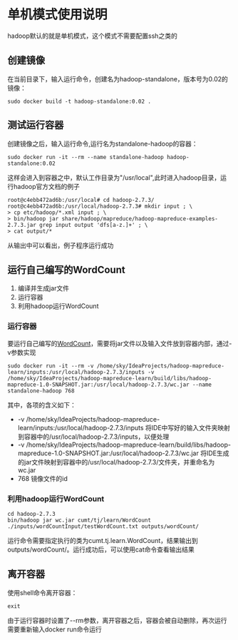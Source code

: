 # 单机模式使用说明

hadoop默认的就是单机模式，这个模式不需要配置ssh之类的

## 创建镜像

在当前目录下，输入运行命令，创建名为hadoop-standalone，版本号为0.02的镜像：

```
sudo docker build -t hadoop-standalone:0.02 .
```

## 测试运行容器

创建镜像之后，输入运行命令,运行名为standalone-hadoop的容器：

```
sudo docker run -it --rm --name standalone-hadoop hadoop-standalone:0.02
```

这样会进入到容器之中，默认工作目录为"/usr/local",此时进入hadoop目录，运行hadoop官方文档的例子

```
root@c4ebb472ad6b:/usr/local# cd hadoop-2.7.3/
root@c4ebb472ad6b:/usr/local/hadoop-2.7.3# mkdir input ; \
> cp etc/hadoop/*.xml input ; \
> bin/hadoop jar share/hadoop/mapreduce/hadoop-mapreduce-examples-2.7.3.jar grep input output 'dfs[a-z.]+' ; \
> cat output/*
```

从输出中可以看出，例子程序运行成功

## 运行自己编写的WordCount

1. 编译并生成jar文件
2. 运行容器
3. 利用hadoop运行WordCount

### 运行容器

要运行自己编写的[WordCount](https://github.com/codeboytj/hadoop-mapreduce-learn/blob/master/src/main/java/cumt/tj/learn/WordCount.java)，需要将jar文件以及输入文件放到容器内部，通过-v参数实现

```
sudo docker run -it --rm -v /home/sky/IdeaProjects/hadoop-mapreduce-learn/inputs:/usr/local/hadoop-2.7.3/inputs -v /home/sky/IdeaProjects/hadoop-mapreduce-learn/build/libs/hadoop-mapreduce-1.0-SNAPSHOT.jar:/usr/local/hadoop-2.7.3/wc.jar --name standalone-hadoop 768
```

其中，各项的含义如下：

- -v /home/sky/IdeaProjects/hadoop-mapreduce-learn/inputs:/usr/local/hadoop-2.7.3/inputs  将IDE中写好的输入文件夹映射到容器中的/usr/local/hadoop-2.7.3/inputs，以便处理
- -v /home/sky/IdeaProjects/hadoop-mapreduce-learn/build/libs/hadoop-mapreduce-1.0-SNAPSHOT.jar:/usr/local/hadoop-2.7.3/wc.jar  将IDE生成的jar文件映射到容器中的/usr/local/hadoop-2.7.3/文件夹，并重命名为wc.jar
- 768 镜像文件的id

### 利用hadoop运行WordCount

```
cd hadoop-2.7.3
bin/hadoop jar wc.jar cumt/tj/learn/WordCount ./inputs/wordCountInput/testWordCount.txt outputs/wordCount/
```

运行命令需要指定执行的类为cumt.tj.learn.WordCount，结果输出到outputs/wordCount/。运行成功后，可以使用cat命令查看输出结果

## 离开容器

使用shell命令离开容器：

```
exit
```

由于运行容器时设置了--rm参数，离开容器之后，容器会被自动删除，再次运行需要重新输入docker run命令运行
